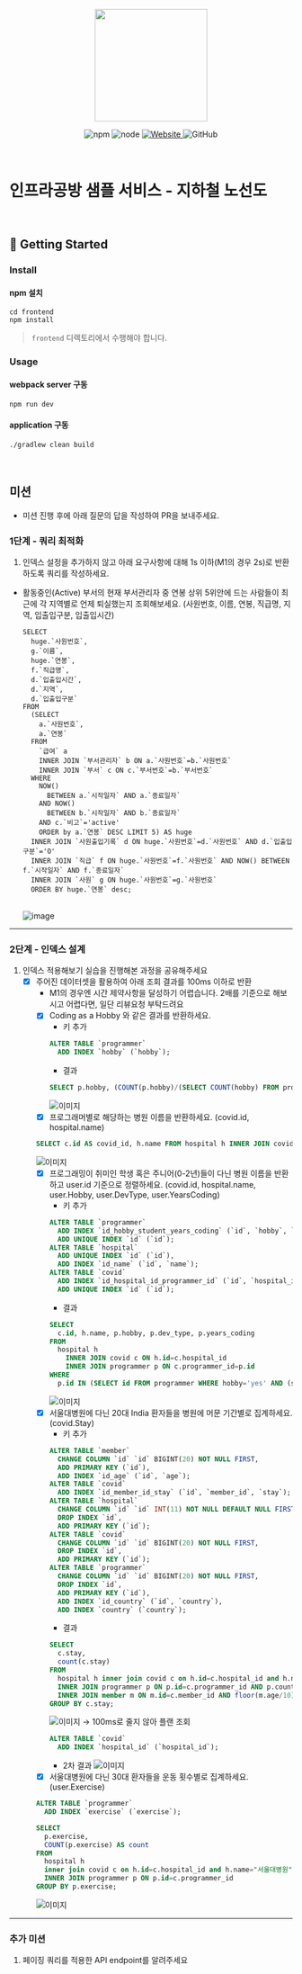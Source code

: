 <p align="center">
    <img width="200px;" src="https://raw.githubusercontent.com/woowacourse/atdd-subway-admin-frontend/master/images/main_logo.png"/>
</p>
<p align="center">
  <img alt="npm" src="https://img.shields.io/badge/npm-%3E%3D%205.5.0-blue">
  <img alt="node" src="https://img.shields.io/badge/node-%3E%3D%209.3.0-blue">
  <a href="https://edu.nextstep.camp/c/R89PYi5H" alt="nextstep atdd">
    <img alt="Website" src="https://img.shields.io/website?url=https%3A%2F%2Fedu.nextstep.camp%2Fc%2FR89PYi5H">
  </a>
  <img alt="GitHub" src="https://img.shields.io/github/license/next-step/atdd-subway-service">
</p>

<br>

# 인프라공방 샘플 서비스 - 지하철 노선도

<br>

## 🚀 Getting Started

### Install
#### npm 설치
```
cd frontend
npm install
```
> `frontend` 디렉토리에서 수행해야 합니다.

### Usage
#### webpack server 구동
```
npm run dev
```
#### application 구동
```
./gradlew clean build
```
<br>

## 미션

* 미션 진행 후에 아래 질문의 답을 작성하여 PR을 보내주세요.

### 1단계 - 쿼리 최적화

1. 인덱스 설정을 추가하지 않고 아래 요구사항에 대해 1s 이하(M1의 경우 2s)로 반환하도록 쿼리를 작성하세요.

- 활동중인(Active) 부서의 현재 부서관리자 중 연봉 상위 5위안에 드는 사람들이 최근에 각 지역별로 언제 퇴실했는지 조회해보세요. (사원번호, 이름, 연봉, 직급명, 지역, 입출입구분, 입출입시간)
  ```
  SELECT 
    huge.`사원번호`, 
    g.`이름`, 
    huge.`연봉`, 
    f.`직급명`, 
    d.`입출입시간`, 
    d.`지역`, 
    d.`입출입구분` 
  FROM 
    (SELECT 
      a.`사원번호`, 
      a.`연봉`
    FROM 
      `급여` a 
      INNER JOIN `부서관리자` b ON a.`사원번호`=b.`사원번호` 
      INNER JOIN `부서` c ON c.`부서번호`=b.`부서번호` 
    WHERE 
      NOW() 
        BETWEEN a.`시작일자` AND a.`종료일자` 
      AND NOW() 
        BETWEEN b.`시작일자` AND b.`종료일자` 
      AND c.`비고`='active' 
      ORDER by a.`연봉` DESC LIMIT 5) AS huge 
    INNER JOIN `사원출입기록` d ON huge.`사원번호`=d.`사원번호` AND d.`입출입구분`='O' 
    INNER JOIN `직급` f ON huge.`사원번호`=f.`사원번호` AND NOW() BETWEEN f.`시작일자` AND f.`종료일자` 
    INNER JOIN `사원` g ON huge.`사원번호`=g.`사원번호` 
    ORDER BY huge.`연봉` desc;
  ```
  <br>![image](./query-test/active-huge.png)

---

### 2단계 - 인덱스 설계

1. 인덱스 적용해보기 실습을 진행해본 과정을 공유해주세요
   - [X] 주어진 데이터셋을 활용하여 아래 조회 결과를 100ms 이하로 반환
     - M1의 경우엔 시간 제약사항을 달성하기 어렵습니다. 2배를 기준으로 해보시고 어렵다면, 일단 리뷰요청 부탁드려요
     - [X] Coding as a Hobby 와 같은 결과를 반환하세요.
       - 키 추가
       ```sql
       ALTER TABLE `programmer` 
         ADD INDEX `hobby` (`hobby`);
       ```
       - 결과
       ```sql
       SELECT p.hobby, (COUNT(p.hobby)/(SELECT COUNT(hobby) FROM programmer))*100 AS percent FROM programmer p GROUP BY p.hobby;
       ```
       ![이미지](./query-test/step02-2-1.png)
     - [X] 프로그래머별로 해당하는 병원 이름을 반환하세요. (covid.id, hospital.name)
     ```sql
     SELECT c.id AS covid_id, h.name FROM hospital h INNER JOIN covid c ON h.id=c.hospital_id WHERE c.programmer_id>=0;
     ```
     ![이미지](./query-test/step02-2-2.png)
     - [X] 프로그래밍이 취미인 학생 혹은 주니어(0-2년)들이 다닌 병원 이름을 반환하고 user.id 기준으로 정렬하세요. (covid.id, hospital.name, user.Hobby, user.DevType, user.YearsCoding)
       - 키 추가
       ```sql
       ALTER TABLE `programmer`
         ADD INDEX `id_hobby_student_years_coding` (`id`, `hobby`, `student`, `years_coding`),
         ADD UNIQUE INDEX `id` (`id`);
       ALTER TABLE `hospital`
         ADD UNIQUE INDEX `id` (`id`),
         ADD INDEX `id_name` (`id`, `name`);
       ALTER TABLE `covid`
         ADD INDEX `id_hospital_id_programmer_id` (`id`, `hospital_id`, `programmer_id`),
         ADD UNIQUE INDEX `id` (`id`);
       ```
       - 결과
       ```sql
       SELECT 
         c.id, h.name, p.hobby, p.dev_type, p.years_coding 
       FROM 
         hospital h 
           INNER JOIN covid c ON h.id=c.hospital_id 
           INNER JOIN programmer p ON c.programmer_id=p.id 
       WHERE 
         p.id IN (SELECT id FROM programmer WHERE hobby='yes' AND (student LIKE 'yes%' OR years_coding ='0-2 years')) ORDER BY c.id;
       ```
       ![이미지](./query-test/step02-2-3.png)
     - [X] 서울대병원에 다닌 20대 India 환자들을 병원에 머문 기간별로 집계하세요. (covid.Stay)
       - 키 추가
       ```sql
       ALTER TABLE `member`
         CHANGE COLUMN `id` `id` BIGINT(20) NOT NULL FIRST,
         ADD PRIMARY KEY (`id`),
         ADD INDEX `id_age` (`id`, `age`);
       ALTER TABLE `covid`
         ADD INDEX `id_member_id_stay` (`id`, `member_id`, `stay`);
       ALTER TABLE `hospital`
         CHANGE COLUMN `id` `id` INT(11) NOT NULL DEFAULT NULL FIRST,
         DROP INDEX `id`,
         ADD PRIMARY KEY (`id`);
       ALTER TABLE `covid`
         CHANGE COLUMN `id` `id` BIGINT(20) NOT NULL FIRST,
         DROP INDEX `id`,
         ADD PRIMARY KEY (`id`);
       ALTER TABLE `programmer`
         CHANGE COLUMN `id` `id` BIGINT(20) NOT NULL FIRST,
         DROP INDEX `id`,
         ADD PRIMARY KEY (`id`),
         ADD INDEX `id_country` (`id`, `country`),
         ADD INDEX `country` (`country`);
       ```
       - 결과
       ```sql
       SELECT 
         c.stay, 
         count(c.stay) 
       FROM 
         hospital h inner join covid c on h.id=c.hospital_id and h.name="서울대병원" 
         INNER JOIN programmer p ON p.id=c.programmer_id AND p.country='India' 
         INNER JOIN member m ON m.id=c.member_id AND floor(m.age/10)=2 
       GROUP BY c.stay;
       ```
       ![이미지](./query-test/step02-2-4.png)
       -> 100ms로 줄지 않아 플랜 조회
       ```sql
       ALTER TABLE `covid`
         ADD INDEX `hospital_id` (`hospital_id`);
       ```
       - 2차 결과
       ![이미지](./query-test/step02-2-5.png)
     - [X] 서울대병원에 다닌 30대 환자들을 운동 횟수별로 집계하세요. (user.Exercise)
     ```sql
     ALTER TABLE `programmer`
       ADD INDEX `exercise` (`exercise`);

     SELECT 
       p.exercise, 
       COUNT(p.exercise) AS count 
     FROM 
       hospital h 
       inner join covid c on h.id=c.hospital_id and h.name="서울대병원" 
       INNER JOIN programmer p ON p.id=c.programmer_id 
     GROUP BY p.exercise;
     ```
     ![이미지](./query-test/step02-2-6.png)
---

### 추가 미션

1. 페이징 쿼리를 적용한 API endpoint를 알려주세요

